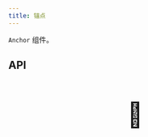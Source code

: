```yaml
---
title: 锚点
---
```


`Anchor` 组件。

## API

<div style="padding: 40px 0;font-size: 48px; text-align: center;">🚧</div>

